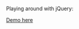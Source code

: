 Playing around with jQuery:

[Demo here](http://kostasx.github.io/JavaScript-Experiments/TextShining/)
